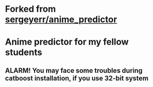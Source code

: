 # Forked from [sergeyerr/anime_predictor](https://github.com/sergeyerr/anime_predictor)
# Anime predictor for my fellow students
## ALARM! You may face some troubles during catboost installation, if you use 32-bit system

